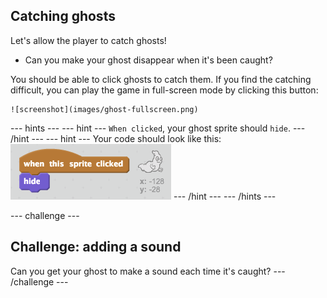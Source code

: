 ## Catching ghosts

Let's allow the player to catch ghosts!

+ Can you make your ghost disappear when it's been caught?

You should be able to click ghosts to catch them. If you find the catching difficult, you can play the game in full-screen mode by clicking this button:

	![screenshot](images/ghost-fullscreen.png)

--- hints ---
--- hint ---
`When clicked`, your ghost sprite should `hide`.
--- /hint ---
--- hint ---
Your code should look like this:
![screenshot](images/ghost-catch-code.png)
--- /hint ---
--- /hints ---

--- challenge ---
## Challenge: adding a sound
Can you get your ghost to make a sound each time it's caught?
--- /challenge ---
